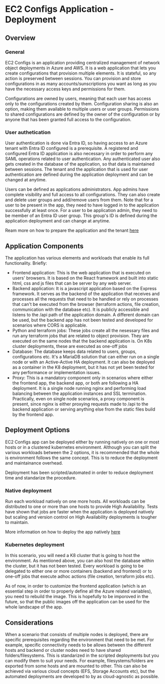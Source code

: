 # EC2 Configs Application - Deployment

## Overview

### General

EC2 Configs is an application providing centralized management of network object deployments in Azure and AWS. It is a web application that lets you create configurations that provision multiple elements. It is stateful, so any action is preserved between sessions. You can provision and store configurations in as many accounts/sunscriptions you want as long as you have the necessary access keys and permissions for them.

Configurations are owned by users, meaning that each user has access only to the configurations created by them. Configuration sharing is also an option, making them available to multiple users or user groups. Permissions to shared configurations are defined by the owner of the configuration or by anyone that has been granted full access to the configuration.

### User authetication

User authentication is done via Entra ID, so having access to an Azure tenant with Entra ID configured is a prerequisite. A registered and configured Entra ID application is also necessary in order to perform any SAML operations related to user authentication. Any authenticated user also gets created in the database of the application, so that data is maintained between sessions. The tenant and the application that is used for user authentication are defined during the application deployment and can be changed at anytime.

Users can be defined as applications administrators. App admins have complete visibility and full access to all configurations. They can also create and delete user groups and add/remove users from them. Note that for a user to be present in the app, they need to have logged in to the application successfully at least once. For a user to be application admin, they need to be member of an Entra ID user group. This group's ID is defined during the application deployment and can change at anytime.

Ream more on how to prepare the application and the tenant [here](https://learn.microsoft.com/en-us/entra/external-id/customers/tutorial-single-page-app-react-sign-in-prepare-tenant)

## Application Components

The application has various elements and workloads that enable its full functionality. Briefly:

- Frontend application: This is the web application that is executed on users' browsers. It is based on the React framework and built into static html, css and js files that can be server by any web server.
- Backend application: It is a javascript application based on the Express framework. It serves as the backend of the application that receives and processes all the requests that need to be handled or rely on processes that can't be executed from the browser (terraform actions, file creation, communication with the database etc). It is publicly accessible and listens to the /api path of the application domain. A different domain can be used, but the backend app has not been tested and developed for scenarios where CORS is applicable.
- Python and terraform jobs: These jobs create all the nesessary files and run any terraform jobs that are related to object provision. They are executed on the same nodes that the backend application is. On K8s cluster deployments, these are executed as one-off jobs
- Database: The database keeps data related to users, groups, configurations etc. It's a MariaDB solution that can either run on a single node or with an Active-Active HA deployment. It can also be deployed as a container in the K8 deployment, but it has not yet been tested for any performance or implementation issues.
- Proxy: This is a mandatory component only in scenarios where either the frontend app, the backend app, or both are following a HA deployment. It is a single node running nginx and performing load balancing between the application instances and SSL termination. Practically, even on single node scenarios, a proxy component is present, since nginx is either proxying requests made to /api to the backend application or serving anything else from the static files build by the frontend app.

## Deployment Options

EC2 Configs app can be deployed either by running natively on one or most hosts or in a clustered kubernetes environment. Although you can split the various workloads between the 2 options, it is recommended that the whole is environment follows the same concept. This is to reduce the deployment and maintainance overhead.

Deployment has been scripted/automated in order to reduce deployment time and standarize the procedure.

### Native deployment

Run each workload natively on one more hosts. All workloads can be distributed to one or more than one hosts to provide High Availability. Tests have shown that jobs are faster when the application is deployed natively but scaling and version control on High Availability deployments is tougher to maintain.

More information on how to deploy the app natively [here](./native/README.md)

### Kubernetes deployment

In this scenario, you will need a K8 cluster that is going to host the environment. As mentioned above, you can also host the database within the cluster, but it has not been tested. Every workload is going to be delegated to either one or more containers (backend and frontend) or to one-off jobs that execute adhoc actions (file creation, terraform jobs etc).

As of now, in order to customize the frontend application (which is an essential step in order to properly define all the Azure related variables), you need to rebuild the image. This is hopefully to be imporoved in the future, so that the public images off the application can be used for the whole landscape of the app.

## Considerations

When a scenario that consists of multiple nodes is deployed, there are specific prerequisites regarding the environment that need to be met. For example, specific connectivity needs to be allows between the different hosts and backend or cluster nodes need to have shared folders/filesystems. This is standarized in the scripted deployments but you can modify them to suit your needs. For example, filesystems/folders are exported from some hosts and are mounted to other. This can also be achieved via various cloud concepts (EFS, Storage Accounts etc), but the automated deployments are developed to by as cloud-agnostic as possible.